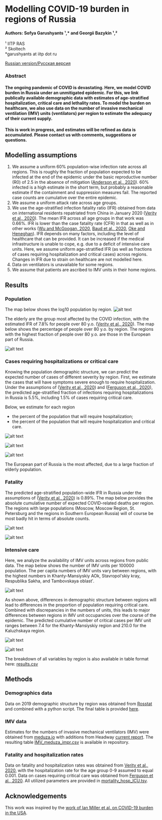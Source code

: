# Modelling COVID-19 burden in regions of Russia
#### Authors: Sofya Garushyants &#x00B9;,* and Georgii Bazykin &#x00B9;,&#x00B2;
&#x00B9; IITP RAS  
&#x00B2; Skoltech  
*garushyants at iitp dot ru

[Russian version/Русская версия](https://github.com/garushyants/covid19_russia_mapping/blob/master/README_ru.md)

### Abstract

#### The ongoing pandemic of COVID is devastating. Here, we model COVID burden in Russia under an unmitigated epidemic. For this, we link publically available demographic data with estimates of age-stratified hospitalization, critical care and lethality rates. To model the burden on healthcare, we also use data on the number of invasive mechanical ventilation (IMV) units (ventilators) per region to estimate the adequacy of their current supply. 

#### This is work in progress, and estimates will be refined as data is accumulated. Please contact us with comments, suggestions or questions.

## Modelling assumptions
1. We assume a uniform 60% population-wise infection rate across all regions. This is roughly the fraction of population expected to be infected at the end of the epidemic under the basic reproductive number (R0) of 2.5 in the absence of mitigation ([Anderson et al., 2020](https://www.thelancet.com/journals/lancet/article/PIIS0140-6736(20)30567-5/fulltext)). 60% infected is a high estimate in the short term, but probably a reasonable estimate if the containment and suppression measures fail. The reported case counts are cumulative over the entire epidemic.
2. We assume a uniform attack rate across age groups.
3. We use the age-stratified infection fatality ratio (IFR) obtained from data on international residents repatriated from China in January 2020 ([Verity et al., 2020](https://www.medrxiv.org/content/10.1101/2020.03.09.20033357v1.full.pdf)). The mean IFR across all age groups in that work was 0.66%. IFR is lower than the case fatality rate (CFR) in that as well as in other works ([Wu and McGoogan, 2020](https://jamanetwork.com/journals/jama/fullarticle/2762130?guestAccessKey=bdcca6fa-a48c-4028-8406-7f3d04a3e932&utm_source=For_The_Media&utm_medium=referral&utm_campaign=ftm_links&utm_content=tfl&utm_term=022420&mod=article_inline), [Baud et al., 2020](https://www.thelancet.com/journals/laninf/article/PIIS1473-3099(20)30195-X/fulltext), [Oke and Heneghan](https://www.cebm.net/global-covid-19-case-fatality-rates/)). IFR depends on many factors, including the level of healthcare that can be provided. It can be increased if the medical infrastructure is unable to cope, e.g. due to a deficit of intensive care units. Here, we assume uniform age-stratified IFR (as well as fractions of cases requiring hospitalization and critical cases) across regions. Changes in IFR due to strain on healthcare are not modelled here.
4. Data on ventilators is unavailable for some regions.
5. We assume that patients are ascribed to IMV units in their home regions. 

## Results
### Population 


The map below shows the log10 population by region.
![alt text](https://github.com/garushyants/covid19_russia_mapping/blob/master/Figures/Fig0population.png)

The elderly are the group most affected by the COVID infection, with the estimated IFR of 7.8% for people over 80 y.o. ([Verity et al., 2020](https://www.medrxiv.org/content/10.1101/2020.03.09.20033357v1.full.pdf)). The map below shows the percentage of people over 80 y.o. by region. The regions with the highest fraction of people over 80 y.o. are those in the European part of Russia.

![alt text](https://github.com/garushyants/covid19_russia_mapping/blob/master/Figures/Fig1perc80.png)


### Cases requiring hospitalizations or critical care

Knowing the population demographic structure, we can predict the expected number of cases of different severity by region. First, we estimate the cases that will have symptoms severe enough to require hospitalization. Under the assumptions of ([Verity et al., 2020](https://www.medrxiv.org/content/10.1101/2020.03.09.20033357v1.full.pdf)) and ([Ferguson et al., 2020](https://www.imperial.ac.uk/media/imperial-college/medicine/sph/ide/gida-fellowships/Imperial-College-COVID19-NPI-modelling-16-03-2020.pdf)), the predicted age-stratified fraction of infections requiring hospitalizations in Russia is 5.5%, including 1.5% of cases requiring critical care.

Below, we estimate for each region
- the percent of the population that will require hospitalization;
- the percent of the population that will require hospitalization and critical care.

![alt text](https://github.com/garushyants/covid19_russia_mapping/blob/master/Figures/Fig3hospitalized.png)

![alt text](https://github.com/garushyants/covid19_russia_mapping/blob/master/Figures/Fig4critical.png)

![alt text](https://github.com/garushyants/covid19_russia_mapping/blob/master/Figures/Table1.png)

The European part of Russia is the most affected, due to a large fraction of elderly population.


### Fatality 
The predicted age-stratified population-wide IFR in Russia under the assumptions of ([Verity et al., 2020](https://www.medrxiv.org/content/10.1101/2020.03.09.20033357v1.full.pdf)) is 0.89%. The map below provides the absolute cumulative number of expected COVID-related deaths per region. The regions with large populations (Moscow, Moscow Region, St. Petersburg and the regions in Southern European Russia) will of course be most badly hit in terms of absolute counts. 

![alt text](https://github.com/garushyants/covid19_russia_mapping/blob/master/Figures/Fig2mortality.png)

![alt text](https://github.com/garushyants/covid19_russia_mapping/blob/master/Figures/Table2.png)

### Intensive care

Here, we analyze the availability of IMV units across regions from public data. The map below shows the number of IMV units per 100000 population. The per capita numbers of IMV units vary between regions, with the highest numbers in Khanty-Mansiyskiy AOk, Stavropolʹskiy kray, Respublika Sakha, and Tambovskaya oblastʹ.

![alt text](https://github.com/garushyants/covid19_russia_mapping/blob/master/Figures/Fig5IMVper100000.png)

As shown above, differences in demographic structure between regions will lead to differences in the proportion of population requiring critical care. Combined with discrepancies in the numbers of units, this leads to major differences between regions in IMV unit occupancies over the course of the epidemic. The predicted cumulative number of critical cases per IMV unit ranges between 7.4 for the Khanty-Mansiyskiy region and 210.0 for the Kaluzhskaya region. 

![alt text](https://github.com/garushyants/covid19_russia_mapping/blob/master/Figures/Fig6CasesperIMV.png)

![alt text](https://github.com/garushyants/covid19_russia_mapping/blob/master/Figures/Table3.png)

The breakdown of all variables by region is also available in table format here: [results.csv](https://github.com/garushyants/covid19_russia_mapping/blob/master/results.csv)

## Methods
### Demographics data
Data on 2019 demographic structure by region was obtained from [Rosstat](https://gks.ru/bgd/regl/b19_111/Main.htm) and combined with a python script.
The final table is provided  [here](https://github.com/garushyants/covid19_russia_mapping/blob/master/rosstat_combined.tsv).

### IMV data
Estimates for the numbers of invasive mechanical ventilators (IMV) were obtained from [meduza.io](https://meduza.io/feature/2020/03/20/v-italii-iz-za-koronavirusa-katastroficheski-ne-hvataet-apparatov-ivl-v-rossii-ih-gorazdo-bolshe-no-eto-ne-znachit-chto-my-luchshe-gotovy-k-epidemii) with additions from Headway [current report](https://www.hwcompany.ru/blog/expert/nali4ie_apparatov_ivl_na_22_03_2020).
The resulting table [IMV_meduza_impr.csv](https://github.com/garushyants/covid19_russia_mapping/blob/master/IMV_meduza_impr.csv) is available in repository.

### Fatality and hospitalization rates
Data on fatality and hospitalization rates was obtained from [Verity et al., 2020](https://www.medrxiv.org/content/10.1101/2020.03.09.20033357v1.full.pdf), with the hospitalization rate for the age group 0-9 assumed to equal 0.001. Data on cases requiring critical care was obtained from [Ferguson et al., 2020](https://www.imperial.ac.uk/media/imperial-college/medicine/sph/ide/gida-fellowships/Imperial-College-COVID19-NPI-modelling-16-03-2020.pdf). 
All utilized parameters are provided in [mortality_hosp_ICU.tsv](https://github.com/garushyants/covid19_russia_mapping/blob/master/mortality_hosp_ICU.tsv).

## Acknowledgements
This work was inspired by the [work of Ian Miller et al. on COVID-19 burden in the USA](https://github.com/ianfmiller/covid19-burden-mapping/blob/master/README.md).


